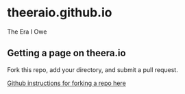 # theeraio.github.io
The Era I Owe

## Getting a page on theera.io

Fork this repo, add your directory, and submit a pull request.

[Github instructions for forking a repo here](https://help.github.com/articles/fork-a-repo/)